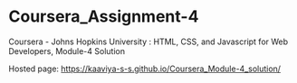 # Coursera_Assignment-4
Coursera - Johns Hopkins University : HTML, CSS, and Javascript for Web Developers, Module-4 Solution

Hosted page: https://kaaviya-s-s.github.io/Coursera_Module-4_solution/
